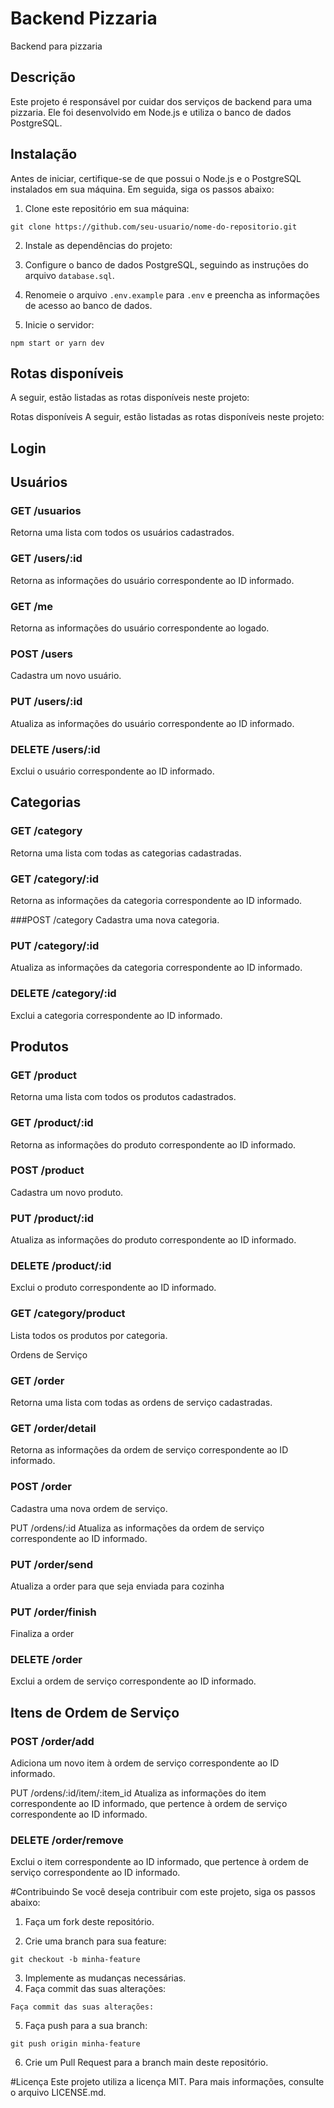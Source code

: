 # Backend Pizzaria

Backend para pizzaria

## Descrição

Este projeto é responsável por cuidar dos serviços de backend para uma pizzaria. Ele foi desenvolvido em Node.js e utiliza o banco de dados PostgreSQL.

## Instalação

Antes de iniciar, certifique-se de que possui o Node.js e o PostgreSQL instalados em sua máquina. Em seguida, siga os passos abaixo:

1. Clone este repositório em sua máquina:

```
git clone https://github.com/seu-usuario/nome-do-repositorio.git
```
2. Instale as dependências do projeto:

3. Configure o banco de dados PostgreSQL, seguindo as instruções do arquivo `database.sql`.

4. Renomeie o arquivo `.env.example` para `.env` e preencha as informações de acesso ao banco de dados.

5. Inicie o servidor:

```
npm start or yarn dev
```
## Rotas disponíveis

A seguir, estão listadas as rotas disponíveis neste projeto:

Rotas disponíveis
A seguir, estão listadas as rotas disponíveis neste projeto:

## Login

## Usuários
### GET /usuarios
Retorna uma lista com todos os usuários cadastrados.

### GET /users/:id
Retorna as informações do usuário correspondente ao ID informado.

### GET /me
Retorna as informações do usuário correspondente ao logado.

### POST /users
Cadastra um novo usuário.

### PUT /users/:id
Atualiza as informações do usuário correspondente ao ID informado.

### DELETE /users/:id
Exclui o usuário correspondente ao ID informado.

## Categorias
### GET /category
Retorna uma lista com todas as categorias cadastradas.

### GET /category/:id
Retorna as informações da categoria correspondente ao ID informado.

###POST /category
Cadastra uma nova categoria.

### PUT /category/:id
Atualiza as informações da categoria correspondente ao ID informado.

### DELETE /category/:id
Exclui a categoria correspondente ao ID informado.

## Produtos
### GET /product
Retorna uma lista com todos os produtos cadastrados.

### GET /product/:id
Retorna as informações do produto correspondente ao ID informado.

### POST /product
Cadastra um novo produto.

### PUT /product/:id
Atualiza as informações do produto correspondente ao ID informado.

### DELETE /product/:id
Exclui o produto correspondente ao ID informado.

### GET /category/product
Lista todos os produtos por categoria.

Ordens de Serviço
### GET /order
Retorna uma lista com todas as ordens de serviço cadastradas.

### GET /order/detail
Retorna as informações da ordem de serviço correspondente ao ID informado.

### POST /order
Cadastra uma nova ordem de serviço.

PUT /ordens/:id
Atualiza as informações da ordem de serviço correspondente ao ID informado.

### PUT /order/send
Atualiza a order para que seja enviada para cozinha

### PUT /order/finish
Finaliza a order

### DELETE /order
Exclui a ordem de serviço correspondente ao ID informado.

## Itens de Ordem de Serviço
### POST /order/add
Adiciona um novo item à ordem de serviço correspondente ao ID informado.

PUT /ordens/:id/item/:item_id
Atualiza as informações do item correspondente ao ID informado, que pertence à ordem de serviço correspondente ao ID informado.

### DELETE /order/remove
Exclui o item correspondente ao ID informado, que pertence à ordem de serviço correspondente ao ID informado.

#Contribuindo
Se você deseja contribuir com este projeto, siga os passos abaixo:

1. Faça um fork deste repositório.

2. Crie uma branch para sua feature:

```
git checkout -b minha-feature
```
3. Implemente as mudanças necessárias.
4. Faça commit das suas alterações:
```
Faça commit das suas alterações:
```
5. Faça push para a sua branch:
```
git push origin minha-feature
```
6. Crie um Pull Request para a branch main deste repositório.

#Licença
Este projeto utiliza a licença MIT. Para mais informações, consulte o arquivo LICENSE.md.
